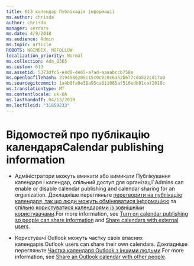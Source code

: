 ```yaml
---
title: 613 календар Публікація інформації
ms.author: chrisda
author: chrisda
manager: serdars
ms.date: 4/9/2018
ms.audience: Admin
ms.topic: article
ROBOTS: NOINDEX, NOFOLLOW
localization_priority: Normal
ms.collection: Adm_O365
ms.custom: 613
ms.assetid: 5372dfc5-e4d8-4e65-a7ad-aaaabccb758e
ms.openlocfilehash: 3194586205c15c0c0c0c6a52b677cda522cd17a0
ms.sourcegitcommit: 1a4b8fa9e38a95ca811085af516edb81caf2018c
ms.translationtype: MT
ms.contentlocale: uk-UA
ms.lasthandoff: 04/13/2019
ms.locfileid: "31859233"
---
```

# <a name="calendar-publishing-information"></a><span data-ttu-id="9dd59-102">Відомостей про публікацію календаря</span><span class="sxs-lookup"><span data-stu-id="9dd59-102">Calendar publishing information</span></span>

- <span data-ttu-id="9dd59-103">Адміністратори можуть вмикати або вимикати Публікування календаря і календар, спільний доступ для організації.</span><span class="sxs-lookup"><span data-stu-id="9dd59-103">Admins can enable or disable calendar publishing and calendar sharing for an organization.</span></span> <span data-ttu-id="9dd59-104">Докладніше перегляньте [перетворити на публікацію календаря, так що люди можуть обмінюватися інформацією](https://support.office.com/article/EB432E21-AAF0-466B-BF85-CEFEC0C7C4FC) та [спільно користуватися календарями із зовнішніми користувачами](https://support.office.com/article/FB00DD4E-2D5F-4E8D-8FF4-94B2CF002BDD).</span><span class="sxs-lookup"><span data-stu-id="9dd59-104">For more information, see [Turn on calendar publishing so people can share information](https://support.office.com/article/EB432E21-AAF0-466B-BF85-CEFEC0C7C4FC) and [Share calendars with external users](https://support.office.com/article/FB00DD4E-2D5F-4E8D-8FF4-94B2CF002BDD).</span></span>

- <span data-ttu-id="9dd59-105">Користувачі Outlook можуть частку своїх власних календарів.</span><span class="sxs-lookup"><span data-stu-id="9dd59-105">Outlook users can share their own calendars.</span></span> <span data-ttu-id="9dd59-106">Докладніше перегляньте [Частка календаря Outlook з іншими людьми](https://support.office.com/article/353ed2c1-3ec5-449d-8c73-6931a0adab88).</span><span class="sxs-lookup"><span data-stu-id="9dd59-106">For more information, see [Share an Outlook calendar with other people](https://support.office.com/article/353ed2c1-3ec5-449d-8c73-6931a0adab88).</span></span>

